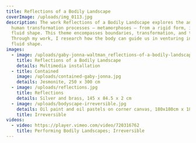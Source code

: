 ```yaml
---
title: Reflections of a Bodily Landscape
coverImage: /uploads/img_0113.jpg
description: The work Reflections of a Bodily Landscape explores the anatomy of
  human transformation processes – metamorphoses – from a rigid form, into a
  fluid shape. This theme encompasses boundaries, transformation, and trauma.
  Through my work, I research how the body can guide us in venturing into this
  fluid shape.
images:
  - image: /uploads/gaby-jonna-waltman_reflections-of-a-bodily-landscape_2022.jpg
    title: Reflections of a Bodily Landscape
    details: Multimedia installation
  - title: Contained
    image: /uploads/contained-gaby-jonna.jpg
    details: Jesmonite, 250 x 300 cm
  - image: /uploads/reflections.jpg
    title: Reflections
    details: Silver and brass, 145 x 84.5 x 2 cm
  - image: /uploads/bodyscape-irreversible.jpg
    details: Oil paint and oil pastels on corner canvas, 180x180cm x 180x180cm ∟90 ̊
    title: Irreversible
videos:
  - video: https://player.vimeo.com/video/720316762
    title: Performing Bodily Landscapes; Irreversible
---
```


